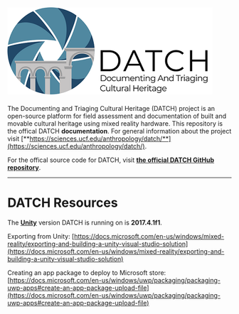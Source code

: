 ![](images/logo_small.png)
---

The Documenting and Triaging Cultural Heritage (DATCH) project is an open-source platform for field assessment and documentation of built and movable cultural heritage using mixed reality hardware. This repository is the offical DATCH **documentation**. For general information about the project visit [**https://sciences.ucf.edu/anthropology/datch/**](https://sciences.ucf.edu/anthropology/datch/).

For the offical source code for DATCH, visit [**the official DATCH GitHub repository**](https://github.com/datch-ucf/datch).

---

# DATCH Resources

The [**Unity**](https://unity.com/) version DATCH is running on is **2017.4.1f1**. 
 
Exporting from Unity: [https://docs.microsoft.com/en-us/windows/mixed-reality/exporting-and-building-a-unity-visual-studio-solution](https://docs.microsoft.com/en-us/windows/mixed-reality/exporting-and-building-a-unity-visual-studio-solution)

Creating an app package to deploy to Microsoft store: [https://docs.microsoft.com/en-us/windows/uwp/packaging/packaging-uwp-apps#create-an-app-package-upload-file](https://docs.microsoft.com/en-us/windows/uwp/packaging/packaging-uwp-apps#create-an-app-package-upload-file)